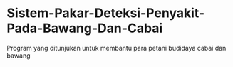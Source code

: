 # Sistem-Pakar-Deteksi-Penyakit-Pada-Bawang-Dan-Cabai
Program yang ditunjukan untuk membantu para petani budidaya cabai dan bawang
